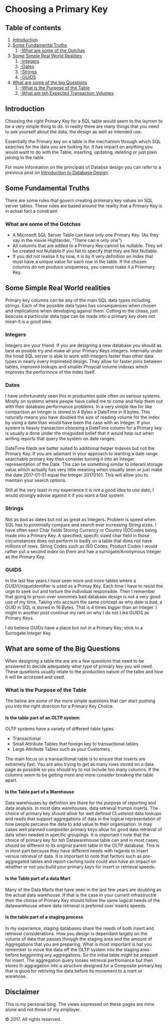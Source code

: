 # Choosing a Primary Key


## Table of contents
1. [Introduction](#introduction)
2. [Some Fundamental Truths](#fundamentalTruths)
    1. [-What are some of the Gotchas](#gotachs)
3. [Some Simple Real World Realities](#realities)
    1. [-Integers](#integers)
    2. [-Dates](#dates)
    3. [-Strings](#strings)
    4. [-GUIDS](#guids)
4. [What are some of the big Questions](#questions)
    1. [-What is the Purpose of the Table](#purpose)
    2. [-What are teh Expected Transaction Volumes](#volumes)

<a name="introduction"></a>

## Introduction

Choosing the right Primary Key for a SQL table would seem to the laymen to be a very simple thing to do. In reality there are many things that you need to ask yourself about the data, the design as well as intended use.

Essentially the Primary key on a table is the mechanism through which SQL searches for the data you are looking for.  It has impact on anything you would want to do with the Table; inserting, updating, deleting or just plain joining to the table. 

For more information on the principals of Databse design you can refer to a previous post on [Introduction to Database Design](IntroductionToDatabaseDesign.md).

<a name="fundamentalTruths"></a>

## Some Fundamental Truths

There are some rules that govern creating primmary key values on SQL server tables.  These rules are based around the reality that a Primary Key is in actual fact a constraint


<a name="gotachs"></a>

### What are some of the Gotchas

- A Microsoft SQL Server Table can have only one Primary Key. (As they say in the movie Highlander, "There can e only one") 
- All columns that are added to a Primary Key cannot be nullable.  They wil be created not Nullable if you fail to specify that they are Not Nullable.
- If you did not realise it by now, it is by it very definition an Index that must have a unique value for each row in the table. If the chosen columns do not produce uniqueness, you cannot make it a Primmary Key. 

<a name="realities"></a>

## Some Simple Real World realities

Primary key columns can be any of the main SQL data types including strings. Each of the possible data types has consequences when chosen and implications when developing against them.  Cutting to the chase, just beacuse a partiicular data type can be made into a primary key does not mean it is a good idea. 

<a name="integers"></a>

### Integers

Integers are your friend.  If you are designing a new database you should as best as posible try and make all your Primary Keys integers. Internally under the hood SQL server is able to work with Integers faster than other data types in nearly every implmeted design. They allow for faster joins between tables, improved lookups and smaller Phsycial volume indexes which improves the performnce of the index itself.

<a name="dates"></a>

### Dates

I have unfortunately seen this in production quite often on various systems. Mostly on systems where people have called me to come and help them out with their database performance problems.  In a very simple like for like comparison an Integer is stored in 4 Bytes a DateTime in 8 bytes.  This naturally means you have doubled the size of reading volume for the index by using a date than would have been the case with an Integer. If your system is heavly transaction choosing a DateTime column for a Primary key is usually a done under the misguided belief that it would help out when writing reports that query the system on date ranges.

DateTime fileds are better suited to additional helper Indexes but not the Primary Key.  If you are adamant in your approach to wanting a date range searchable primary key then consider turning it into an Integer representation of the Date.  This can be something similar to interanl storage value which actually has very little meaning when visually seen or just make the date 2017-01-01  equal the Integer 20170101.  This will allow you to maintain your search options.  

Still at the very least in my experience it is not a good idea to use date,  I would strongly advise against it if you want a fast system.
 
<a name="strings"></a>

### Strings

Not as bad as dates but not as great as Integers. Problem is speed when SQL has to potetnially compare and search ever increasing String sizes.  I have often seen Char fields Storing Currency or Country ISOCodes being made into a Primary Key. A specified, specifc sized char field in those circumstances does not perform to badly on a table that does not have millions of rows. String Codes such as ISO Codes, Product Codes I would rather put a second index on them and hae a surrogate/Anonymous Integer as the Primary Key.

<a name="guids"></a>

### GUIDS

In the last few years I have seen more and more tables where a GUID/UniqueIdentifier is used as a Primay Key.  Each time I have to resist the urge to seek out and torture the individual responsible.  Then I remember that going to prison over somomes bad database design is not a very good use of my time.  Taking into account the same concept as why date is bad, a GUID in SQL is stored in 16 Bytes.  That is 4 times bigger than an Integer. I might in another post continue my rant on why I do not Like GUIDS as Primary Keys.  

I do believe GUIDs have a place but not in a Primary Key; stick to a Surrogate Integer Key. 

<a name="questions"></a>

## What are some of the Big Questions

When designing a table the are are a few questions that need to be answered to decide adequately what type of primary key you will need. These qusetions usually relate to the production nature of the talbe and how it will be accessed and used.

<a name="purpose"></a>

### What is the Purpose of the Table

The below are some of the more simple questions that can start pushing you into the right direction for a Primary Key Choice.

#### Is the table part of an OLTP system

OLTP systems have a variety of different table types.  

- Transactional
- Small Attribute Tables that foreign key to transactional tables
- Large Attribute Tables such as your Customers

The main focus on a transacitional table is to ensure that inserts are extremely fast. You are also trying to get as many rows stored on a data page as possible so you should try to not include too many columns. If the columns seem to be getting more and more consider breaking the table apart.

#### Is the Table part of a Warehouse
Data warehouses by definition are there for the purpose of reporting and data analysis. In most data warehouses, data retrieval trumps inserts. The choice of primary key should allow for well defined CLustered data lookups and reads that support aggregations of data in the logical representation of how people percieve the data to add value to their organisation. In may cases well planned compositer primary keys allow for good data retrieval of data when needed in specific groupings. It is important t note that the choice of primary key for teh Datawarehouse table can and in most cases, should be different to its original parent table in the OLTP database.  This is in most part because they have different needs with regards to Insert versus retrieval of data. It is important to note that factors such as pre-aggregated tables and report caching tools could also have an impact on whether or not you build your primary keys for insert or retrieval speeds.
#### Is the Table part of a data Mart
Many of the Data Marts that  have seen in the last few years are doubling as the actual data warehouse.  If that is the case in your current infrastructre then the choise of Primary Key should follow the same logical needs of the datawarehouse where data retrieval is prefered over inserts speeds.
#### Is the table part of a staging process
In my experience, staging databases share the needs of both insert and retrieval considerations. How you design is dependant largely on the volume of data that passes throygh the staging area and the amount of Aggregations that you are preparing. What is most important is hat you remember to move the data off the OLTP system into the staging area before begginning any aggregations.  So the initial table might be prepped for insert.  The aggregation query looses retrieval perfromance but then stores th aggragation into a structure designed for a Composite primary key that is good for retriving the data before its movement to a mart or warehose. 


## Disclaimer
This is my personal blog. The views expressed on these pages are mine alone and not those of my employer.

© 2017. All rights reserved.


